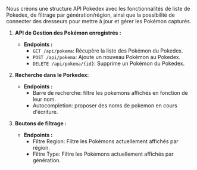 Nous créons une structure API Pokedex avec les fonctionnalités de liste de Pokedex, de filtrage par génération/région, ainsi que la possibilité de connecter des dresseurs pour mettre à jour et gérer les Pokémon capturés.

1. **API de Gestion des Pokémon enregistrés :**
   - **Endpoints :**
     - `GET /api/pokema`: Récupère la liste des Pokémon du Pokedex.
     - `POST /api/pokema`: Ajoute un nouveau Pokémon au Pokedex.
     - `DELETE /api/pokema/{id}`: Supprime un Pokémon du Pokedex.

2. **Recherche dans le Porkedex:**
   - **Endpoints :**
     - Barre de recherche: filtre les pokemons affichés en fonction de leur nom.
     - Autocompletion: proposer des noms de pokemon en cours d'écriture.

3. **Boutons de filtrage :**
   - **Endpoints :**
     - Filtre Region: Filtre les Pokémons actuellement affichés par région.
     - Filtre Type: Filtre les Pokémons actuellement affichés par génération.